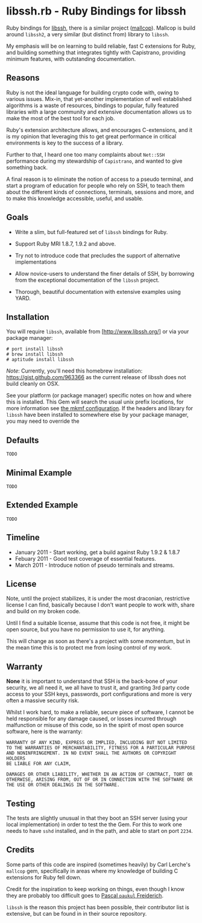 # libssh.rb - Ruby Bindings for libssh

Ruby bindings for [libssh](http://www.libssh.org/), there is a similar project ([mallcop](https://github.com/tenderlove/mallcop)). Mallcop is build around `libssh2`, a very similar (but distinct from) library to `libssh`.

My emphasis will be on learning to build reliable, fast C extensions for Ruby,
and building something that integrates tightly with Capistrano, providing
minimum features, with outstanding documentation.

## Reasons

Ruby is not the ideal language for building crypto code with, owing to various 
issues. Mix-in, that yet-another implementation of well established algorithms 
is a waste of resources, bindings to popular, fully featured libraries with a
large community and extensive documentation allows us to make the most of the 
best tool for each job.

Ruby's extension architecture allows, and encourages C-extensions, and it is
my opinion that leveraging this to get great performance in critical
environments is key to the success of a library.

Further to that, I heard one too many complaints about `Net::SSH` performance
during my stewardship of `Capistrano`, and wanted to give something back.

A final reason is to eliminate the notion of access to a pseudo terminal, and
start a program of education for people who rely on SSH, to teach them about
the different kinds of connections, terminals, sessions and more, and to make
this knowledge accessible, useful, and usable.

## Goals

* Write a slim, but full-featured set of `libssh` bindings for Ruby.

* Support Ruby MRI 1.8.7, 1.9.2 and above.

* Try not to introduce code that precludes the support of alternative
  implementations

* Allow novice-users to understand the finer details of SSH, by borrowing
  from the exceptional documentation of the `libssh` project.

* Thorough, beautiful documentation with extensive examples using YARD.

## Installation

You will require `libssh`, available from [http://www.libssh.org/] or via your package manager:

    # port install libssh
    # brew install libssh
    # aptitude install libssh

*Note*: Currently, you'll need this homebrew installation: https://gist.github.com/963366 as the current release of libssh does not build cleanly on OSX.

See your platform (or package manager) specific notes on how and where this is installed. This Gem will search the usual unix prefix locations, for more information see [the mkmf configuration](). If the headers and library for `libssh` have been installed to somewhere else by your package manager, you may need to override the

## Defaults

    TODO

## Minimal Example

    TODO

## Extended Example

    TODO

## Timeline

* January 2011 - Start working, get a build against Ruby 1.9.2 & 1.8.7
* Febuary 2011 - Good test coverage of essential features.
* March 2011   - Introduce notion of pseudo terminals and streams.

## License

Note, until the project stabilizes, it is under the most draconian,
restrictive license I can find, basically because I don't want people to work
with, share and build on my broken code.

Until I find a suitable license, assume that this code is not free, it might 
be open source, but you have no permission to use it, for anything.

This will change as soon as there's a project with some momentum, but in the 
mean time this is to protect me from losing control of my work.

## Warranty

**None** it is important to understand that SSH is the back-bone of your
security, we all need it, we all have to trust it, and granting 3rd party code
access to your SSH keys, passwords, port configurations and more is very often
a massive security risk.

Whilst I work hard, to make a reliable, secure piece of software, I cannot be
held responsible for any damage caused, or losses incurred through malfunction
or misuse of this code, so in the spirit of most open source software, here is
the warranty:

    WARRANTY OF ANY KIND, EXPRESS OR IMPLIED, INCLUDING BUT NOT LIMITED
    TO THE WARRANTIES OF MERCHANTABILITY, FITNESS FOR A PARTICULAR PURPOSE
    AND NONINFRINGEMENT. IN NO EVENT SHALL THE AUTHORS OR COPYRIGHT HOLDERS
    BE LIABLE FOR ANY CLAIM,

    DAMAGES OR OTHER LIABILITY, WHETHER IN AN ACTION OF CONTRACT, TORT OR
    OTHERWISE, ARISING FROM, OUT OF OR IN CONNECTION WITH THE SOFTWARE OR
    THE USE OR OTHER DEALINGS IN THE SOFTWARE.

## Testing

The tests are slightly unusual in that they boot an SSH server (using
your local implementation) in order to test the the Gem. For this to
work one needs to have `sshd` installed, and in the path, and able to
start on port `2234`.

## Credits

Some parts of this code are inspired (sometimes heavily) by Carl Lerche's
`mallcop` gem, specifically in areas where my knowledge of building C
extensions for Ruby fell down.

Credit for the inspiration to keep working on things, even though I know they
are probably too difficult goes to [Pascal `paukul` Freiderich](http://www.github.com/paukul).

`libssh` is the reason this project has been possible, their contributor list is extensive, but can be found in []() in their source repository.
